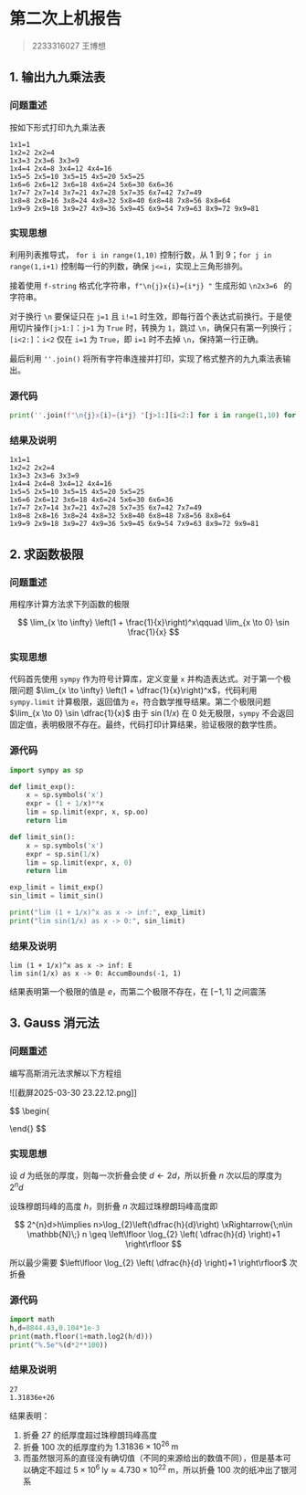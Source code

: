 # 第二次上机报告

> 2233316027 王博想

## 1. 输出九九乘法表

### 问题重述

按如下形式打印九九乘法表

```
1x1=1 
1x2=2 2x2=4 
1x3=3 2x3=6 3x3=9 
1x4=4 2x4=8 3x4=12 4x4=16 
1x5=5 2x5=10 3x5=15 4x5=20 5x5=25 
1x6=6 2x6=12 3x6=18 4x6=24 5x6=30 6x6=36 
1x7=7 2x7=14 3x7=21 4x7=28 5x7=35 6x7=42 7x7=49 
1x8=8 2x8=16 3x8=24 4x8=32 5x8=40 6x8=48 7x8=56 8x8=64 
1x9=9 2x9=18 3x9=27 4x9=36 5x9=45 6x9=54 7x9=63 8x9=72 9x9=81 
```

### 实现思想

利用列表推导式， `for i in range(1,10)` 控制行数，从 1 到 9；`for j in range(1,i+1)` 控制每一行的列数，确保 `j<=i`，实现上三角形排列。

接着使用 `f-string` 格式化字符串，`f"\n{j}x{i}={i*j} "` 生成形如 `\n2x3=6 ` 的字符串。

对于换行 `\n` 要保证只在 `j=1` 且 `i!=1` 时生效，即每行首个表达式前换行。于是使用切片操作`[j>1:]`：`j>1` 为 `True` 时，转换为 `1`，跳过 `\n`，确保只有第一列换行；`[i<2:]`：`i<2` 仅在 `i=1` 为 `True`，即 `i=1` 时不去掉 `\n`，保持第一行正确。

最后利用 `''.join()` 将所有字符串连接并打印，实现了格式整齐的九九乘法表输出。

### 源代码

```python
print(''.join(f"\n{j}x{i}={i*j} "[j>1:][i<2:] for i in range(1,10) for j in range(1,i+1)))
```

### 结果及说明

```
1x1=1 
1x2=2 2x2=4 
1x3=3 2x3=6 3x3=9 
1x4=4 2x4=8 3x4=12 4x4=16 
1x5=5 2x5=10 3x5=15 4x5=20 5x5=25 
1x6=6 2x6=12 3x6=18 4x6=24 5x6=30 6x6=36 
1x7=7 2x7=14 3x7=21 4x7=28 5x7=35 6x7=42 7x7=49 
1x8=8 2x8=16 3x8=24 4x8=32 5x8=40 6x8=48 7x8=56 8x8=64 
1x9=9 2x9=18 3x9=27 4x9=36 5x9=45 6x9=54 7x9=63 8x9=72 9x9=81 
```

## 2. 求函数极限

### 问题重述

用程序计算方法求下列函数的极限

$$
\lim_{x \to \infty} \left(1 + \frac{1}{x}\right)^x\qquad  \lim_{x \to 0} \sin \frac{1}{x}
$$

### 实现思想

代码首先使用 `sympy` 作为符号计算库，定义变量 `x` 并构造表达式。对于第一个极限问题 $\lim_{x \to \infty} \left(1 + \dfrac{1}{x}\right)^x$，代码利用 `sympy.limit` 计算极限，返回值为 `e`，符合数学推导结果。第二个极限问题 $\lim_{x \to 0} \sin \dfrac{1}{x}$ 由于 $\sin(1/x)$ 在 $0$ 处无极限，`sympy` 不会返回固定值，表明极限不存在。最终，代码打印计算结果，验证极限的数学性质。

### 源代码

```python
import sympy as sp

def limit_exp():
    x = sp.symbols('x')
    expr = (1 + 1/x)**x
    lim = sp.limit(expr, x, sp.oo)
    return lim

def limit_sin():
    x = sp.symbols('x')
    expr = sp.sin(1/x)
    lim = sp.limit(expr, x, 0)
    return lim

exp_limit = limit_exp()
sin_limit = limit_sin()

print("lim (1 + 1/x)^x as x -> inf:", exp_limit)
print("lim sin(1/x) as x -> 0:", sin_limit)
```

### 结果及说明

```
lim (1 + 1/x)^x as x -> inf: E
lim sin(1/x) as x -> 0: AccumBounds(-1, 1)
```

结果表明第一个极限的值是 $e$，而第二个极限不存在，在 $[-1, 1]$ 之间震荡

## 3. Gauss 消元法

### 问题重述

编写高斯消元法求解以下方程组

![[截屏2025-03-30 23.22.12.png]]

$$
\begin{

\end{}
$$

### 实现思想

设 $d$ 为纸张的厚度，则每一次折叠会使 $d \leftarrow 2d$，所以折叠 $n$ 次以后的厚度为 $2^{n}d$

设珠穆朗玛峰的高度 $h$，则折叠 $n$ 次超过珠穆朗玛峰高度即

$$
2^{n}d>h\implies n>\log_{2}\left(\dfrac{h}{d}\right) \xRightarrow{\;n\in \mathbb{N}\;} n \geq \left\lfloor \log_{2} \left( \dfrac{h}{d} \right)+1  \right\rfloor 
$$

所以最少需要 $\left\lfloor \log_{2} \left( \dfrac{h}{d} \right)+1  \right\rfloor$ 次折叠

### 源代码

```python
import math
h,d=8844.43,0.104*1e-3
print(math.floor(1+math.log2(h/d)))
print("%.5e"%(d*2**100))
```

### 结果及说明

```
27
1.31836e+26
```

结果表明：

1. 折叠 $27$ 的纸厚度超过珠穆朗玛峰高度
2. 折叠 $100$ 次的纸厚度约为 $1.31836 \times 10^{26} \;\mathrm{m}$
3. 而虽然银河系的直径没有确切值（不同的来源给出的数值不同），但是基本可以确定不超过 $5 \times 10 ^{6}\; \text{ly} \approx 4.730 \times 10 ^{22}\;\mathrm{m}$，所以折叠 $100$ 次的纸冲出了银河系